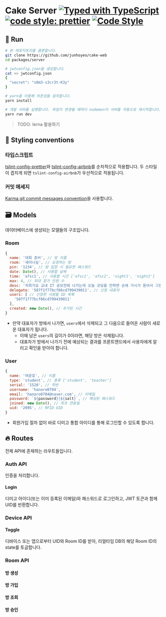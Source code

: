 # Cake Server [![Typed with TypeScript](https://badgen.net/badge/icon/Typed?icon=typescript&label&labelColor=555555&color=blue)](https://github.com/microsoft/TypeScript) [![code style: prettier](https://img.shields.io/badge/code_style-prettier-ff69b4.svg)](https://github.com/prettier/prettier) [![Code Style](https://badgen.net/badge/style/Airbnb/ff5a5f?icon=airbnb)](https://github.com/airbnb/javascript)

## 🚀 Run
```bash
# 본 레포지토리를 클론합니다.
git clone https://github.com/junhoyeo/cake-web
cd packages/server

# jwtconfig.json을 생성합니다.
cat >> jwtconfig.json
{
  "secret": "s0m3-s3cr3t-K3y"
}

# yarn을 이용해 의존성을 설치합니다.
yarn install

# 개발 서버를 실행합니다. 파일이 변경될 때마다 nodemon이 서버를 자동으로 재시작합니다.
yarn run dev
```

> TODO: lerna 활용하기

## 🎨 Styling conventions

### 타입스크립트
[tslint-config-prettier](https://github.com/prettier/tslint-config-prettier)와 [tslint-config-airbnb](https://github.com/progre/tslint-config-airbnb)를 순차적으로 적용합니다. 두 스타일이 겹치게 되면 `tslint-config-airbnb`가 우선적으로 적용됩니다.

### 커밋 메세지
[Karma git commit messages convention](http://karma-runner.github.io/4.0/dev/git-commit-msg.html)을 사용합니다.

## 🗃 Models
데이터베이스에 생성되는 모델들의 구조입니다.

### Room
```js
{
  name: '대회 준비', // 방 이름
  room: '세미나실', // 요청하는 방
  pin: '1234', // 방 입장 시 필요한 패스워드
  date: Date(), // 사용할 날짜
  time: 'afsc1', // 사용할 시간 ['afsc1', 'afsc2', 'night1', 'night2']
  max: 4, // 최대 참가 인원 수
  desc: '저희가요 교내 IT 공모전에 나가는데 오늘 코딩을 안하면 손에 가시가 돋아서 그만...', // 사유
  delegate: '507f1f77bcf86cd799439011', // 신청 대표자
  users: [ // 신청한 사람들 ID 목록
    '507f1f77bcf86cd799439011'
  ],
  created: new Date(), // 추가된 시간
}
```

- 만약 대표자가 방에서 나가면, `users`에서 삭제되고 그 다음으로 들어온 사람이 새로운 대표자가 됩니다.
  - 이때 남은 `users`의 길이가 0이라면, 해당 방은 삭제됩니다.
  - 대표자가 방에서 나가기 전에 예상되는 결과를 프론트엔드에서 사용자에게 알리고 확인을 받아야 합니다.

### User
```js
{
  name: '여준호', // 이름
  type: 'student', // 종류 ['student', 'teacher']
  serial: '1520', // 학번
  username: 'hanaro0704',
  email: 'hanaro0704@naver.com', // 이메일
  password: `${password}|${salt}`, // 해싱된 패스워드
  joined: new Date(), // 최초 연동일
  uid: '2095', // RFID UID
}
```

- 회원가입 절차 없이 바로 디미고 통합 아이디를 통해 로그인할 수 있도록 합니다.

## 🔥 Routes
전체 API에 존재하는 라우트들입니다.

### Auth API
인증을 처리합니다.

#### Login
디미고 아이디(또는 이미 등록된 이메일)와 패스워드로 로그인하고, JWT 토큰과 함께 UID를 반환합니다.

### Device API

#### Toggle
디바이스 또는 앱으로부터 UID와 Room ID를 받아, 리얼타임 DB의 해당 Room ID의 state를 토글합니다.

### Room API

#### 방 생성
#### 방 가입
#### 방 조회
#### 방 승인
